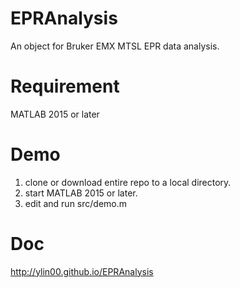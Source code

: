 # EPRAnalysis
An object for Bruker EMX MTSL EPR data analysis.

# Requirement
MATLAB 2015 or later

# Demo
1. clone or download entire repo to a local directory.
2. start MATLAB 2015 or later.
3. edit and run src/demo.m

# Doc
http://ylin00.github.io/EPRAnalysis
